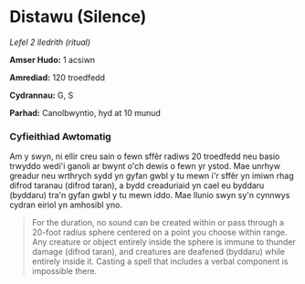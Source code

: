 # Distawu (Silence)

*Lefel 2 lledrith (ritual)*

**Amser Hudo:** 1 acsiwn

**Amrediad:** 120 troedfedd

**Cydrannau:** G, S

**Parhad:** Canolbwyntio, hyd at 10  munud

### Cyfieithiad Awtomatig

Am y swyn, ni ellir creu sain o fewn sffêr radiws 20 troedfedd neu basio trwyddo wedi'i ganoli ar bwynt o'ch dewis o fewn yr ystod. Mae unrhyw greadur neu wrthrych sydd yn gyfan gwbl y tu mewn i'r sffêr yn imiwn rhag difrod taranau (difrod taran), a bydd creaduriaid yn cael eu byddaru (byddaru) tra'n gyfan gwbl y tu mewn iddo. Mae llunio swyn sy'n cynnwys cydran eiriol yn amhosibl yno.

>  For the duration, no sound can be created within or pass through a 20-foot radius sphere centered on a point you choose within range. Any creature or object entirely inside the sphere is immune to thunder damage (difrod taran), and creatures are deafened (byddaru) while entirely inside it. Casting a spell that includes a verbal component is impossible there.